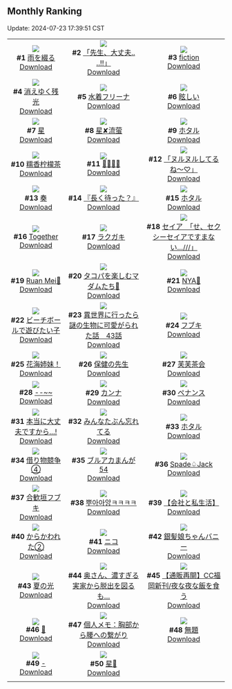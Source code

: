 ## Monthly Ranking
Update: 2024-07-23 17:39:51 CST

|      |      |      |
| :----: | :----: | :----: |
| ![](https://i.pixiv.re/c/240x480/img-master/img/2024/06/25/00/00/36/119945611_p0_master1200.jpg)<br>**#1** [雨を綴る](https://www.pixiv.net/artworks/119945611)<br>[Download](https://i.pixiv.re/img-original/img/2024/06/25/00/00/36/119945611_p0.jpg) | ![](https://i.pixiv.re/c/240x480/img-master/img/2024/06/25/14/57/45/119959538_p0_master1200.jpg)<br>**#2** [「先生、大丈夫.. ..!!」](https://www.pixiv.net/artworks/119959538)<br>[Download](https://i.pixiv.re/img-original/img/2024/06/25/14/57/45/119959538_p0.png) | ![](https://i.pixiv.re/c/240x480/img-master/img/2024/06/26/00/00/11/119974313_p0_master1200.jpg)<br>**#3** [fiction](https://www.pixiv.net/artworks/119974313)<br>[Download](https://i.pixiv.re/img-original/img/2024/06/26/00/00/11/119974313_p0.jpg) |
| ![](https://i.pixiv.re/c/240x480/img-master/img/2024/06/24/00/00/49/119915880_p0_master1200.jpg)<br>**#4** [消えゆく残光](https://www.pixiv.net/artworks/119915880)<br>[Download](https://i.pixiv.re/img-original/img/2024/06/24/00/00/49/119915880_p0.jpg) | ![](https://i.pixiv.re/c/240x480/img-master/img/2024/06/26/00/00/29/119974390_p0_master1200.jpg)<br>**#5** [水着フリーナ](https://www.pixiv.net/artworks/119974390)<br>[Download](https://i.pixiv.re/img-original/img/2024/06/26/00/00/29/119974390_p0.jpg) | ![](https://i.pixiv.re/c/240x480/img-master/img/2024/06/23/00/00/09/119878863_p0_master1200.jpg)<br>**#6** [眩しい](https://www.pixiv.net/artworks/119878863)<br>[Download](https://i.pixiv.re/img-original/img/2024/06/23/00/00/09/119878863_p0.jpg) |
| ![](https://i.pixiv.re/c/240x480/img-master/img/2024/06/25/18/00/50/119962763_p0_master1200.jpg)<br>**#7** [星](https://www.pixiv.net/artworks/119962763)<br>[Download](https://i.pixiv.re/img-original/img/2024/06/25/18/00/50/119962763_p0.jpg) | ![](https://i.pixiv.re/c/240x480/img-master/img/2024/06/26/13/13/18/119986413_p0_master1200.jpg)<br>**#8** [星✘流萤](https://www.pixiv.net/artworks/119986413)<br>[Download](https://i.pixiv.re/img-original/img/2024/06/26/13/13/18/119986413_p0.jpg) | ![](https://i.pixiv.re/c/240x480/img-master/img/2024/06/25/19/30/01/119965139_p0_master1200.jpg)<br>**#9** [ホタル](https://www.pixiv.net/artworks/119965139)<br>[Download](https://i.pixiv.re/img-original/img/2024/06/25/19/30/01/119965139_p0.jpg) |
| ![](https://i.pixiv.re/c/240x480/img-master/img/2024/06/25/03/39/51/119950705_p0_master1200.jpg)<br>**#10** [糯香柠檬茶](https://www.pixiv.net/artworks/119950705)<br>[Download](https://i.pixiv.re/img-original/img/2024/06/25/03/39/51/119950705_p0.jpg) | ![](https://i.pixiv.re/c/240x480/img-master/img/2024/06/25/01/00/11/119947720_p0_master1200.jpg)<br>**#11** [🖤🖤🖤🖤](https://www.pixiv.net/artworks/119947720)<br>[Download](https://i.pixiv.re/img-original/img/2024/06/25/01/00/11/119947720_p0.jpg) | ![](https://i.pixiv.re/c/240x480/img-master/img/2024/06/25/00/00/07/119945491_p0_master1200.jpg)<br>**#12** [「ヌルヌルしてるね〜♡」](https://www.pixiv.net/artworks/119945491)<br>[Download](https://i.pixiv.re/img-original/img/2024/06/25/00/00/07/119945491_p0.png) |
| ![](https://i.pixiv.re/c/240x480/img-master/img/2024/06/25/08/06/38/119953888_p0_master1200.jpg)<br>**#13** [奏](https://www.pixiv.net/artworks/119953888)<br>[Download](https://i.pixiv.re/img-original/img/2024/06/25/08/06/38/119953888_p0.png) | ![](https://i.pixiv.re/c/240x480/img-master/img/2024/06/25/21/06/38/119968084_p0_master1200.jpg)<br>**#14** [『長く待った？』](https://www.pixiv.net/artworks/119968084)<br>[Download](https://i.pixiv.re/img-original/img/2024/06/25/21/06/38/119968084_p0.jpg) | ![](https://i.pixiv.re/c/240x480/img-master/img/2024/06/24/00/00/38/119915858_p0_master1200.jpg)<br>**#15** [ホタル](https://www.pixiv.net/artworks/119915858)<br>[Download](https://i.pixiv.re/img-original/img/2024/06/24/00/00/38/119915858_p0.png) |
| ![](https://i.pixiv.re/c/240x480/img-master/img/2024/06/23/01/32/27/119882038_p0_master1200.jpg)<br>**#16** [Together](https://www.pixiv.net/artworks/119882038)<br>[Download](https://i.pixiv.re/img-original/img/2024/06/23/01/32/27/119882038_p0.png) | ![](https://i.pixiv.re/c/240x480/img-master/img/2024/06/25/00/05/32/119946016_p0_master1200.jpg)<br>**#17** [ラクガキ](https://www.pixiv.net/artworks/119946016)<br>[Download](https://i.pixiv.re/img-original/img/2024/06/25/00/05/32/119946016_p0.png) | ![](https://i.pixiv.re/c/240x480/img-master/img/2024/06/23/08/00/03/119887343_p0_master1200.jpg)<br>**#18** [セイア　「せ、セクシーセイアですまない…///」](https://www.pixiv.net/artworks/119887343)<br>[Download](https://i.pixiv.re/img-original/img/2024/06/23/08/00/03/119887343_p0.jpg) |
| ![](https://i.pixiv.re/c/240x480/img-master/img/2024/06/25/00/00/52/119945653_p0_master1200.jpg)<br>**#19** [Ruan Mei🌿](https://www.pixiv.net/artworks/119945653)<br>[Download](https://i.pixiv.re/img-original/img/2024/06/25/00/00/52/119945653_p0.jpg) | ![](https://i.pixiv.re/c/240x480/img-master/img/2024/06/25/16/23/40/119960858_p0_master1200.jpg)<br>**#20** [タコパを楽しむマダムたち🐙](https://www.pixiv.net/artworks/119960858)<br>[Download](https://i.pixiv.re/img-original/img/2024/06/25/16/23/40/119960858_p0.png) | ![](https://i.pixiv.re/c/240x480/img-master/img/2024/06/25/00/00/31/119945587_p0_master1200.jpg)<br>**#21** [NYA🐾](https://www.pixiv.net/artworks/119945587)<br>[Download](https://i.pixiv.re/img-original/img/2024/06/25/00/00/31/119945587_p0.png) |
| ![](https://i.pixiv.re/c/240x480/img-master/img/2024/06/24/15/00/03/119930377_p0_master1200.jpg)<br>**#22** [ビーチボールで遊びたい子](https://www.pixiv.net/artworks/119930377)<br>[Download](https://i.pixiv.re/img-original/img/2024/06/24/15/00/03/119930377_p0.jpg) | ![](https://i.pixiv.re/c/240x480/img-master/img/2024/06/25/00/01/22/119945715_p0_master1200.jpg)<br>**#23** [異世界に行ったら謎の生物に可愛がられた話　43話](https://www.pixiv.net/artworks/119945715)<br>[Download](https://i.pixiv.re/img-original/img/2024/06/25/00/01/22/119945715_p0.jpg) | ![](https://i.pixiv.re/c/240x480/img-master/img/2024/06/25/17/16/02/119961821_p0_master1200.jpg)<br>**#24** [フブキ](https://www.pixiv.net/artworks/119961821)<br>[Download](https://i.pixiv.re/img-original/img/2024/06/25/17/16/02/119961821_p0.png) |
| ![](https://i.pixiv.re/c/240x480/img-master/img/2024/06/25/00/00/32/119945594_p0_master1200.jpg)<br>**#25** [花海姉妹！](https://www.pixiv.net/artworks/119945594)<br>[Download](https://i.pixiv.re/img-original/img/2024/06/25/00/00/32/119945594_p0.jpg) | ![](https://i.pixiv.re/c/240x480/img-master/img/2024/06/25/19/39/32/119965398_p0_master1200.jpg)<br>**#26** [保健の先生](https://www.pixiv.net/artworks/119965398)<br>[Download](https://i.pixiv.re/img-original/img/2024/06/25/19/39/32/119965398_p0.png) | ![](https://i.pixiv.re/c/240x480/img-master/img/2024/06/25/20/07/14/119966207_p0_master1200.jpg)<br>**#27** [芙芙茶会](https://www.pixiv.net/artworks/119966207)<br>[Download](https://i.pixiv.re/img-original/img/2024/06/25/20/07/14/119966207_p0.jpg) |
| ![](https://i.pixiv.re/c/240x480/img-master/img/2024/06/25/01/03/56/119947833_p0_master1200.jpg)<br>**#28** [--~~](https://www.pixiv.net/artworks/119947833)<br>[Download](https://i.pixiv.re/img-original/img/2024/06/25/01/03/56/119947833_p0.jpg) | ![](https://i.pixiv.re/c/240x480/img-master/img/2024/06/24/18/04/12/119933793_p0_master1200.jpg)<br>**#29** [カンナ](https://www.pixiv.net/artworks/119933793)<br>[Download](https://i.pixiv.re/img-original/img/2024/06/24/18/04/12/119933793_p0.jpg) | ![](https://i.pixiv.re/c/240x480/img-master/img/2024/06/24/16/00/45/119931316_p0_master1200.jpg)<br>**#30** [ペナンス](https://www.pixiv.net/artworks/119931316)<br>[Download](https://i.pixiv.re/img-original/img/2024/06/24/16/00/45/119931316_p0.jpg) |
| ![](https://i.pixiv.re/c/240x480/img-master/img/2024/06/25/18/03/08/119962935_p0_master1200.jpg)<br>**#31** [本当に大丈夫ですから...!](https://www.pixiv.net/artworks/119962935)<br>[Download](https://i.pixiv.re/img-original/img/2024/06/25/18/03/08/119962935_p0.png) | ![](https://i.pixiv.re/c/240x480/img-master/img/2024/06/25/17/54/43/119962612_p0_master1200.jpg)<br>**#32** [みんなたぶん忘れてる](https://www.pixiv.net/artworks/119962612)<br>[Download](https://i.pixiv.re/img-original/img/2024/06/25/17/54/43/119962612_p0.png) | ![](https://i.pixiv.re/c/240x480/img-master/img/2024/06/23/00/00/27/119878947_p0_master1200.jpg)<br>**#33** [ホタル](https://www.pixiv.net/artworks/119878947)<br>[Download](https://i.pixiv.re/img-original/img/2024/06/23/00/00/27/119878947_p0.jpg) |
| ![](https://i.pixiv.re/c/240x480/img-master/img/2024/06/24/17/21/56/119932765_p0_master1200.jpg)<br>**#34** [借り物競争④](https://www.pixiv.net/artworks/119932765)<br>[Download](https://i.pixiv.re/img-original/img/2024/06/24/17/21/56/119932765_p0.jpg) | ![](https://i.pixiv.re/c/240x480/img-master/img/2024/06/25/13/09/40/119957989_p0_master1200.jpg)<br>**#35** [ブルアカまんが54](https://www.pixiv.net/artworks/119957989)<br>[Download](https://i.pixiv.re/img-original/img/2024/06/25/13/09/40/119957989_p0.jpg) | ![](https://i.pixiv.re/c/240x480/img-master/img/2024/06/23/00/29/14/119880270_p0_master1200.jpg)<br>**#36** [Spade♤Jack](https://www.pixiv.net/artworks/119880270)<br>[Download](https://i.pixiv.re/img-original/img/2024/06/23/00/29/14/119880270_p0.png) |
| ![](https://i.pixiv.re/c/240x480/img-master/img/2024/06/25/19/02/14/119964389_p0_master1200.jpg)<br>**#37** [合歓垣フブキ](https://www.pixiv.net/artworks/119964389)<br>[Download](https://i.pixiv.re/img-original/img/2024/06/25/19/02/14/119964389_p0.png) | ![](https://i.pixiv.re/c/240x480/img-master/img/2024/06/24/13/59/20/119929499_p0_master1200.jpg)<br>**#38** [뿌아아앙ㅋㅋㅋㅋ](https://www.pixiv.net/artworks/119929499)<br>[Download](https://i.pixiv.re/img-original/img/2024/06/24/13/59/20/119929499_p0.png) | ![](https://i.pixiv.re/c/240x480/img-master/img/2024/06/25/12/00/14/119956799_p0_master1200.jpg)<br>**#39** [【会社と私生活】](https://www.pixiv.net/artworks/119956799)<br>[Download](https://i.pixiv.re/img-original/img/2024/06/25/12/00/14/119956799_p0.jpg) |
| ![](https://i.pixiv.re/c/240x480/img-master/img/2024/06/25/21/05/39/119968053_p0_master1200.jpg)<br>**#40** [からかわれた②](https://www.pixiv.net/artworks/119968053)<br>[Download](https://i.pixiv.re/img-original/img/2024/06/25/21/05/39/119968053_p0.jpg) | ![](https://i.pixiv.re/c/240x480/img-master/img/2024/06/27/01/30/08/120005527_p0_master1200.jpg)<br>**#41** [ニコ](https://www.pixiv.net/artworks/120005527)<br>[Download](https://i.pixiv.re/img-original/img/2024/06/27/01/30/08/120005527_p0.png) | ![](https://i.pixiv.re/c/240x480/img-master/img/2024/06/25/12/06/49/119956963_p0_master1200.jpg)<br>**#42** [銀髪娘ちゃんバニー](https://www.pixiv.net/artworks/119956963)<br>[Download](https://i.pixiv.re/img-original/img/2024/06/25/12/06/49/119956963_p0.jpg) |
| ![](https://i.pixiv.re/c/240x480/img-master/img/2024/07/06/07/45/13/119945479_p0_master1200.jpg)<br>**#43** [夏の光](https://www.pixiv.net/artworks/119945479)<br>[Download](https://i.pixiv.re/img-original/img/2024/07/06/07/45/13/119945479_p0.jpg) | ![](https://i.pixiv.re/c/240x480/img-master/img/2024/06/25/00/00/14/119945514_p0_master1200.jpg)<br>**#44** [奥さん、濃すぎる実家から脱出を図るも…](https://www.pixiv.net/artworks/119945514)<br>[Download](https://i.pixiv.re/img-original/img/2024/06/25/00/00/14/119945514_p0.jpg) | ![](https://i.pixiv.re/c/240x480/img-master/img/2024/06/26/18/48/05/119992270_p0_master1200.jpg)<br>**#45** [【通販再開】CC福岡新刊/夜な夜な飯を食う](https://www.pixiv.net/artworks/119992270)<br>[Download](https://i.pixiv.re/img-original/img/2024/06/26/18/48/05/119992270_p0.jpg) |
| ![](https://i.pixiv.re/c/240x480/img-master/img/2024/06/25/15/48/18/119960261_p0_master1200.jpg)<br>**#46** [🌌](https://www.pixiv.net/artworks/119960261)<br>[Download](https://i.pixiv.re/img-original/img/2024/06/25/15/48/18/119960261_p0.png) | ![](https://i.pixiv.re/c/240x480/img-master/img/2024/06/27/06/00/08/120008832_p0_master1200.jpg)<br>**#47** [個人メモ：胸部から腰への繋がり](https://www.pixiv.net/artworks/120008832)<br>[Download](https://i.pixiv.re/img-original/img/2024/06/27/06/00/08/120008832_p0.jpg) | ![](https://i.pixiv.re/c/240x480/img-master/img/2024/06/27/16/12/42/120017267_p0_master1200.jpg)<br>**#48** [無題](https://www.pixiv.net/artworks/120017267)<br>[Download](https://i.pixiv.re/img-original/img/2024/06/27/16/12/42/120017267_p0.png) |
| ![](https://i.pixiv.re/c/240x480/img-master/img/2024/06/24/00/00/35/119915847_p0_master1200.jpg)<br>**#49** [-](https://www.pixiv.net/artworks/119915847)<br>[Download](https://i.pixiv.re/img-original/img/2024/06/24/00/00/35/119915847_p0.jpg) | ![](https://i.pixiv.re/c/240x480/img-master/img/2024/06/25/19/05/13/119964489_p0_master1200.jpg)<br>**#50** [星🌟](https://www.pixiv.net/artworks/119964489)<br>[Download](https://i.pixiv.re/img-original/img/2024/06/25/19/05/13/119964489_p0.jpg) |
|      |
